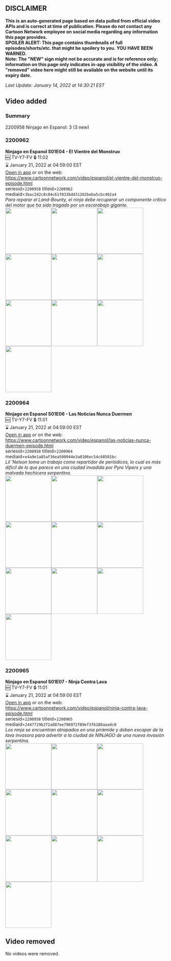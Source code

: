 ## DISCLAIMER
**This is an auto-generated page based on data pulled from official video APIs and is correct at time of publication. Please do not contact any Cartoon Network employee on social media regarding any information this page provides.**  
**SPOILER ALERT: This page contains thumbnails of full episodes/shorts/etc. that might be spoilery to you. YOU HAVE BEEN WARNED.**  
**Note: The "NEW" sign might not be accurate and is for reference only; information on this page only indicates in-app visibility of the video. A "removed" video here might still be available on the website until its expiry date.**  

_Last Update: January 14, 2022 at 14:30:21 EST_
## Video added
### Summary
2200958 Ninjago en Espanol: 3 (3 new)  
### 2200962
**Ninjago en Espanol S01E04 - El Vientre del Monstruo**  
🆕 TV-Y7-FV 🔒 11:02  
⌛ January 21, 2022 at 04:59:00 EST  
[Open in app](https://cnvideo.sercomkc.org/redirector.html?type=cnapp&seriesid=100000000001179492&titleid=2200962&mediaid=3bac2d2c8c04c61f033bdd31202beba5cbc402a4) or on the web: https://www.cartoonnetwork.com/video/espanol/el-vientre-del-monstruo-episode.html  
seriesid=`2200958` titleid=`2200962` mediaid=`3bac2d2c8c04c61f033bdd31202beba5cbc402a4`  
_Para reparar el Land-Bounty, el ninja debe recuperar un componente crítico del motor que ha sido tragado por un escarabajo gigante._  
<a href="https://s3.amazonaws.com/cartoonorchestrator/2200962_001_1280x720.jpg"><img src="https://s3.amazonaws.com/cartoonorchestrator/2200962_001_640x360.jpg" height="144px" /></a><a href="https://s3.amazonaws.com/cartoonorchestrator/2200962_002_1280x720.jpg"><img src="https://s3.amazonaws.com/cartoonorchestrator/2200962_002_640x360.jpg" height="144px" /></a><a href="https://s3.amazonaws.com/cartoonorchestrator/2200962_003_1280x720.jpg"><img src="https://s3.amazonaws.com/cartoonorchestrator/2200962_003_640x360.jpg" height="144px" /></a><a href="https://s3.amazonaws.com/cartoonorchestrator/2200962_004_1280x720.jpg"><img src="https://s3.amazonaws.com/cartoonorchestrator/2200962_004_640x360.jpg" height="144px" /></a><a href="https://s3.amazonaws.com/cartoonorchestrator/2200962_005_1280x720.jpg"><img src="https://s3.amazonaws.com/cartoonorchestrator/2200962_005_640x360.jpg" height="144px" /></a><a href="https://s3.amazonaws.com/cartoonorchestrator/2200962_006_1280x720.jpg"><img src="https://s3.amazonaws.com/cartoonorchestrator/2200962_006_640x360.jpg" height="144px" /></a><a href="https://s3.amazonaws.com/cartoonorchestrator/2200962_007_1280x720.jpg"><img src="https://s3.amazonaws.com/cartoonorchestrator/2200962_007_640x360.jpg" height="144px" /></a><a href="https://s3.amazonaws.com/cartoonorchestrator/2200962_008_1280x720.jpg"><img src="https://s3.amazonaws.com/cartoonorchestrator/2200962_008_640x360.jpg" height="144px" /></a><a href="https://s3.amazonaws.com/cartoonorchestrator/2200962_009_1280x720.jpg"><img src="https://s3.amazonaws.com/cartoonorchestrator/2200962_009_640x360.jpg" height="144px" /></a><a href="https://s3.amazonaws.com/cartoonorchestrator/2200962_010_1280x720.jpg"><img src="https://s3.amazonaws.com/cartoonorchestrator/2200962_010_640x360.jpg" height="144px" /></a>
### 2200964
**Ninjago en Espanol S01E06 - Las Noticias Nunca Duermen**  
🆕 TV-Y7-FV 🔒 11:01  
⌛ January 21, 2022 at 04:59:00 EST  
[Open in app](https://cnvideo.sercomkc.org/redirector.html?type=cnapp&seriesid=100000000001179492&titleid=2200964&mediaid=e4a9e1a85af36ea500944e3a0106ec54c68501bc) or on the web: https://www.cartoonnetwork.com/video/espanol/las-noticias-nunca-duermen-episode.html  
seriesid=`2200958` titleid=`2200964` mediaid=`e4a9e1a85af36ea500944e3a0106ec54c68501bc`  
_Lil 'Nelson toma un trabajo como repartidor de periódicos, lo cual es más difícil de lo que parece en una ciudad invadida por Pyro Vipers y una malvada hechicera serpentina._  
<a href="https://s3.amazonaws.com/cartoonorchestrator/2200964_001_1280x720.jpg"><img src="https://s3.amazonaws.com/cartoonorchestrator/2200964_001_640x360.jpg" height="144px" /></a><a href="https://s3.amazonaws.com/cartoonorchestrator/2200964_002_1280x720.jpg"><img src="https://s3.amazonaws.com/cartoonorchestrator/2200964_002_640x360.jpg" height="144px" /></a><a href="https://s3.amazonaws.com/cartoonorchestrator/2200964_003_1280x720.jpg"><img src="https://s3.amazonaws.com/cartoonorchestrator/2200964_003_640x360.jpg" height="144px" /></a><a href="https://s3.amazonaws.com/cartoonorchestrator/2200964_004_1280x720.jpg"><img src="https://s3.amazonaws.com/cartoonorchestrator/2200964_004_640x360.jpg" height="144px" /></a><a href="https://s3.amazonaws.com/cartoonorchestrator/2200964_005_1280x720.jpg"><img src="https://s3.amazonaws.com/cartoonorchestrator/2200964_005_640x360.jpg" height="144px" /></a><a href="https://s3.amazonaws.com/cartoonorchestrator/2200964_006_1280x720.jpg"><img src="https://s3.amazonaws.com/cartoonorchestrator/2200964_006_640x360.jpg" height="144px" /></a><a href="https://s3.amazonaws.com/cartoonorchestrator/2200964_007_1280x720.jpg"><img src="https://s3.amazonaws.com/cartoonorchestrator/2200964_007_640x360.jpg" height="144px" /></a><a href="https://s3.amazonaws.com/cartoonorchestrator/2200964_008_1280x720.jpg"><img src="https://s3.amazonaws.com/cartoonorchestrator/2200964_008_640x360.jpg" height="144px" /></a><a href="https://s3.amazonaws.com/cartoonorchestrator/2200964_009_1280x720.jpg"><img src="https://s3.amazonaws.com/cartoonorchestrator/2200964_009_640x360.jpg" height="144px" /></a><a href="https://s3.amazonaws.com/cartoonorchestrator/2200964_010_1280x720.jpg"><img src="https://s3.amazonaws.com/cartoonorchestrator/2200964_010_640x360.jpg" height="144px" /></a>
### 2200965
**Ninjago en Espanol S01E07 - Ninja Contra Lava**  
🆕 TV-Y7-FV 🔒 11:01  
⌛ January 21, 2022 at 04:59:00 EST  
[Open in app](https://cnvideo.sercomkc.org/redirector.html?type=cnapp&seriesid=100000000001179492&titleid=2200965&mediaid=2447729b2f2a887ee796972f89ef3f6188aaadc0) or on the web: https://www.cartoonnetwork.com/video/espanol/ninja-contra-lava-episode.html  
seriesid=`2200958` titleid=`2200965` mediaid=`2447729b2f2a887ee796972f89ef3f6188aaadc0`  
_Los ninja se encuentran atrapados en una pirámide y deben escapar de la lava invasora para advertir a la ciudad de NINJAGO de una nueva invasión serpentina._  
<a href="https://s3.amazonaws.com/cartoonorchestrator/2200965_001_1280x720.jpg"><img src="https://s3.amazonaws.com/cartoonorchestrator/2200965_001_640x360.jpg" height="144px" /></a><a href="https://s3.amazonaws.com/cartoonorchestrator/2200965_002_1280x720.jpg"><img src="https://s3.amazonaws.com/cartoonorchestrator/2200965_002_640x360.jpg" height="144px" /></a><a href="https://s3.amazonaws.com/cartoonorchestrator/2200965_003_1280x720.jpg"><img src="https://s3.amazonaws.com/cartoonorchestrator/2200965_003_640x360.jpg" height="144px" /></a><a href="https://s3.amazonaws.com/cartoonorchestrator/2200965_004_1280x720.jpg"><img src="https://s3.amazonaws.com/cartoonorchestrator/2200965_004_640x360.jpg" height="144px" /></a><a href="https://s3.amazonaws.com/cartoonorchestrator/2200965_005_1280x720.jpg"><img src="https://s3.amazonaws.com/cartoonorchestrator/2200965_005_640x360.jpg" height="144px" /></a><a href="https://s3.amazonaws.com/cartoonorchestrator/2200965_006_1280x720.jpg"><img src="https://s3.amazonaws.com/cartoonorchestrator/2200965_006_640x360.jpg" height="144px" /></a><a href="https://s3.amazonaws.com/cartoonorchestrator/2200965_007_1280x720.jpg"><img src="https://s3.amazonaws.com/cartoonorchestrator/2200965_007_640x360.jpg" height="144px" /></a><a href="https://s3.amazonaws.com/cartoonorchestrator/2200965_008_1280x720.jpg"><img src="https://s3.amazonaws.com/cartoonorchestrator/2200965_008_640x360.jpg" height="144px" /></a><a href="https://s3.amazonaws.com/cartoonorchestrator/2200965_009_1280x720.jpg"><img src="https://s3.amazonaws.com/cartoonorchestrator/2200965_009_640x360.jpg" height="144px" /></a><a href="https://s3.amazonaws.com/cartoonorchestrator/2200965_010_1280x720.jpg"><img src="https://s3.amazonaws.com/cartoonorchestrator/2200965_010_640x360.jpg" height="144px" /></a>
## Video removed
No videos were removed.  
